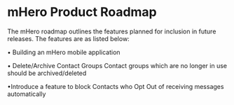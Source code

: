 # mHero Product Roadmap

The mHero roadmap outlines the features planned for inclusion in future releases. The features are as listed below:

•	Building an mHero mobile application

•	Delete/Archive Contact Groups
Contact groups which are no longer in use should be archived/deleted

•Introduce a feature to block Contacts who Opt Out of receiving messages automatically




